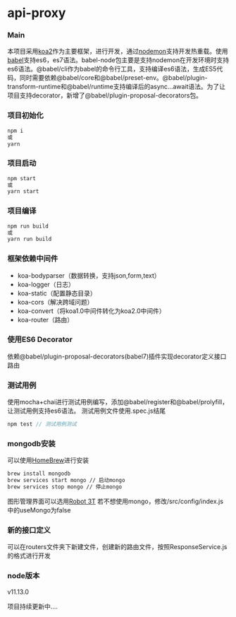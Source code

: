 # api-proxy

### Main
本项目采用[koa2](https://koa.bootcss.com/)作为主要框架，进行开发，通过[nodemon](https://github.com/remy/nodemon#nodemon)支持开发热重载。使用[babel](https://www.babeljs.cn/)支持es6，es7语法。babel-node包主要是支持nodemon在开发环境时支持es6语法。@babel/cli作为babel的命令行工具，支持编译es6语法，生成ES5代码，同时需要依赖@babel/core和@babel/preset-env。@babel/plugin-transform-runtime和@babel/runtime支持编译后的async...await语法。为了让项目支持decorator，新增了@babel/plugin-proposal-decorators包。

### 项目初始化
```js
npm i 
或
yarn
```

### 项目启动
```js
npm start
或
yarn start
```

### 项目编译
```js
npm run build
或
yarn run build
```

### 框架依赖中间件
- koa-bodyparser（数据转换，支持json,form,text）
- koa-logger（日志）
- koa-static（配置静态目录）
- koa-cors（解决跨域问题）
- koa-convert（将koa1.0中间件转化为koa2.0中间件）
- koa-router（路由）

### 使用ES6 Decorator
依赖@babel/plugin-proposal-decorators(babel7)插件实现decorator定义接口路由

### 测试用例
使用mocha+chai进行测试用例编写，添加@babel/register和@babel/prolyfill，让测试用例支持es6语法。
测试用例文件使用.spec.js结尾
```js
npm test // 测试用例测试
```

### mongodb安装
可以使用[HomeBrew](https://brew.sh/)进行安装
```sh
brew install mongodb
brew services start mongo // 启动mongo
brew services stop mongo // 停止mongo
```
图形管理界面可以选用[Robot 3T](https://robomongo.org/)
若不想使用mongo，修改/src/config/index.js中的useMongo为false

### 新的接口定义
可以在routers文件夹下新建文件，创建新的路由文件，按照ResponseService.js的格式进行开发

### node版本
v11.13.0

项目持续更新中....
